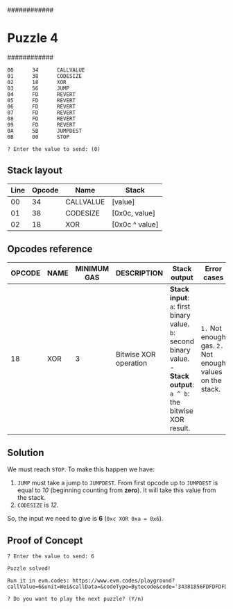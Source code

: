 ############
# Puzzle 4 #
############

```
00      34      CALLVALUE
01      38      CODESIZE
02      18      XOR
03      56      JUMP
04      FD      REVERT
05      FD      REVERT
06      FD      REVERT
07      FD      REVERT
08      FD      REVERT
09      FD      REVERT
0A      5B      JUMPDEST
0B      00      STOP

? Enter the value to send: (0) 
```

## Stack layout

| Line | Opcode | Name      | Stack          |
| ---- | ------ | --------- | -------------- |
| 00   | 34     | CALLVALUE | [value]        |
| 01   | 38     | CODESIZE  | [0x0c, value]  |
| 02   | 18     | XOR       | [0x0c ^ value] |

## Opcodes reference 

| OPCODE | NAME | MINIMUM GAS | DESCRIPTION           | Stack output                                                                                                             | Error cases                                               |
| ------ | ---- | ----------- | --------------------- | ------------------------------------------------------------------------------------------------------------------------ | --------------------------------------------------------- |
| 18     | XOR  | 3           | Bitwise XOR operation | **Stack input**: `a`: first binary value. `b`: second binary value. - **Stack output**: `a ^ b`: the bitwise XOR result. | `1.` Not enough gas. `2.` Not enough values on the stack. |

## Solution

We must reach `STOP`. To make this happen we have:
1.  `JUMP` must take a jump to `JUMPDEST`. From first opcode up to `JUMPDEST` is equal to *10* (beginning counting from **zero**). It will take this value from the stack.
2.  `CODESIZE` is *12*.

So, the input we need to give is **6** (`0xc XOR 0xa = 0x6`).

## Proof of Concept

```
? Enter the value to send: 6

Puzzle solved!

Run it in evm.codes: https://www.evm.codes/playground?callValue=6&unit=Wei&callData=&codeType=Bytecode&code='34381856FDFDFDFDFDFD5B00'_

? Do you want to play the next puzzle? (Y/n) 

```